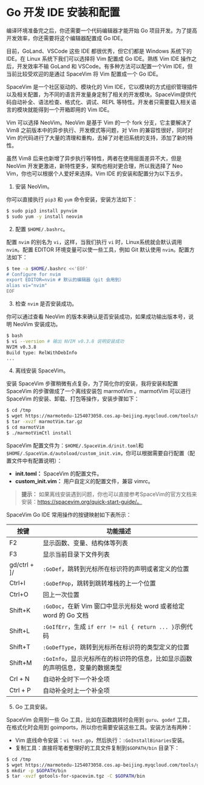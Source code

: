 # Go 开发 IDE 安装和配置

编译环境准备完之后，你还需要一个代码编辑器才能开始 Go 项目开发。为了提高开发效率，你还需要将这个编辑器配置成 Go IDE。

目前，GoLand、VSCode 这些 IDE 都很优秀，但它们都是 Windows 系统下的 IDE。在 Linux 系统下我们可以选择将 Vim 配置成 Go IDE。熟练 Vim IDE 操作之后，开发效率不输 GoLand 和 VSCode。有多种方法可以配置一个Vim IDE，但当前比较受欢迎的是通过 SpaceVim 将 Vim 配置成一个 Go IDE。

SpaceVim 是一个社区驱动的、模块化的 Vim IDE，它以模块的方式组织管理插件以及相关配置，为不同的语言开发量身定制了相关的开发模块。SpaceVim提供代码自动补全、语法检查、格式化、调试、REPL 等特性。开发者只需要载入相关语言的模块就能得到一个开箱即用的 Vim IDE。

Vim 可以选择 NeoVim。NeoVim 是基于 Vim 的一个 fork 分支，它主要解决了 Vim8 之前版本中的异步执行、开发模式等问题，对 Vim 的兼容性很好，同时对 Vim 的代码进行了大量的清理和重构，去掉了对老旧系统的支持，添加了新的特性。

虽然 Vim8 后来也新增了异步执行等特性，两者在使用层面差异不大，但是 NeoVim 开发更激进，新特性更多，架构也相对更合理，所以我选择了 Neo Vim，你也可以根据个人爱好来选择。Vim IDE 的安装和配置分为以下五步。

1) 安装 NeoVim。

你可以直接执行 `pip3` 和 `yum` 命令安装，安装方法如下：

```bash
$ sudo pip3 install pynvim
$ sudo yum -y install neovim
```

2) 配置 `$HOME/.bashrc`。

配置 `nvim` 的别名为 `vi`，这样，当我们执行 `vi` 时，Linux系统就会默认调用 `nvim`。配置 EDITOR 环境变量可以使一些工具，例如 Git 默认使用 `nvim`。配置方法如下：

```bash
$ tee -a $HOME/.bashrc <<'EOF'
# Configure for nvim
export EDITOR=nvim # 默认的编辑器（git 会用到）
alias vi="nvim"
EOF
```

3) 检查 `nvim` 是否安装成功。

你可以通过查看 NeoVim 的版本来确认是否安装成功，如果成功输出版本号，说明 NeoVim 安装成功。

```bash
$ bash
$ vi --version # 输出 NVIM v0.3.8 说明安装成功
NVIM v0.3.8
Build type: RelWithDebInfo
...
```

4) 离线安装 SpaceVim。

安装 SpaceVim 步骤稍微有点复杂，为了简化你的安装，我将安装和配置 SpaceVim 的步骤做成了一个离线安装包 marmotVim 。marmotVim 可以进行 SpaceVim 的安装、卸载、打包等操作，安装步骤如下：

```bash
$ cd /tmp
$ wget https://marmotedu-1254073058.cos.ap-beijing.myqcloud.com/tools/marmotVim.tar.gz
$ tar -xvzf marmotVim.tar.gz
$ cd marmotVim
$ ./marmotVimCtl install
```

SpaceVim 配置文件为：`$HOME/.SpaceVim.d/init.toml`和`$HOME/.SpaceVim.d/autoload/custom_init.vim`，你可以根据需要自行配置（配置文件中有配置说明）：

- **init.toml：** SpaceVim 的配置文件。
- **custom_init.vim：** 用户自定义的配置文件，兼容 vimrc。

> **提示：** 如果离线安装遇到问题，你也可以直接参考SpaceVim的官方文档来安装：https://spacevim.org/quick-start-guide/。

SpaceVim Go IDE 常用操作的按键映射如下表所示：

| 按键                | 功能描述                                                                    |
| ------------------- | --------------------------------------------------------------------------- |
| F2                  | 显示函数、变量、结构体等列表                                                |
| F3                  | 显示当前目录下文件列表                                                      |
| gd/ctrl + ]/<Enter> | `:GoDef`，跳转到光标所在标识符的声明或者定义的位置                            |
| Ctrl+I              | `:GoDefPop`，跳转到跳转堆栈的上一个位置                                       |
| Ctrl+O              | 回上一次位置                                                                |
| Shift+K             | `:GoDoc`，在新 Vim 窗口中显示光标处 word 或者给定 word 的 Go 文档             |
| Shift+L             | `:GoIfErr`，生成 `if err != nil { return ... }`示例代码                         |
| Shift+T             | `:GoDefType`，跳转到光标所在标识符的类型定义的位置                            |
| Shift+M             | `:GoInfo`，显示光标所在的标识符的信息，比如显示函数的声明信息，变量的数据类型 |
| Crl + N             | 自动补全时下一个补全项                                                      |
| Ctrl + P            | 自动补全时上一个补全项                                                      |


5) Go 工具安装。

SpaceVim 会用到一些 Go 工具，比如在函数跳转时会用到 `guru`、`godef` 工具，在格式化时会用到 goimports，所以你也需要安装这些工具。安装方法有两种：
- Vim 底线命令安装：`vi test.go`，然后执行：`:GoInstallBinaries`安装。
- 复制工具：直接将笔者整理好的工具文件复制到`$GOPATH/bin` 目录下：

```bash
$ cd /tmp
$ wget https://marmotedu-1254073058.cos.ap-beijing.myqcloud.com/tools/gotools-for-spacevim.tgz
$ mkdir -p $GOPATH/bin
$ tar -xvzf gotools-for-spacevim.tgz -C $GOPATH/bin
```
